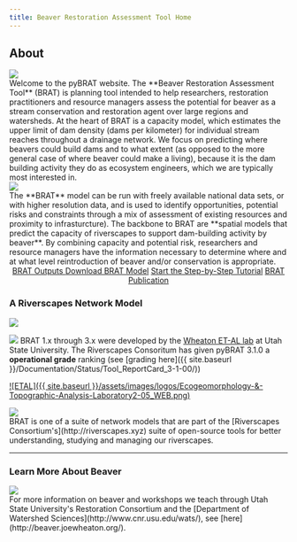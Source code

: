```yaml
---
title: Beaver Restoration Assessment Tool Home
---
```


## About

<div class="float-right"><img src="{{ site.baseurl }}/assets/images/Beaver_EcosystemEngineer.png"/></div>Welcome to the pyBRAT website. The **Beaver Restoration Assessment Tool** (BRAT) is planning tool intended to help researchers, restoration practitioners and resource managers assess the potential for beaver as a stream conservation and restoration agent over large regions and watersheds. At the heart of BRAT is a capacity model, which estimates the upper limit of dam density (dams per kilometer) for individual stream reaches throughout a drainage network. We focus on predicting where beavers could build dams and to what extent (as opposed to the more general case of where beaver could make a living), because it is the dam building activity they do as ecosystem engineers, which we are typically most interested in. 
<div class="float-left"><img src="{{ site.baseurl }}/assets/images/BRAT_Logo-wGrayTxt.png"></div>The **BRAT** model can be run with freely available national data sets, or with higher resolution data, and is used to identify opportunities,  potential risks and constraints through a mix of assessment of existing resources and proximity to infrasturcture). The backbone to BRAT are **spatial models that predict the capacity of riverscapes to support dam-building activity by beaver**. By combining capacity and potential risk, researchers and resource managers have the information necessary to determine where and at what level reintroduction of beaver and/or conservation is appropriate. 
<div align="center">
	<a class="hollow button" href="{{ site.baseurl }}/BRATData"><i class="fa fa-map"></i>  BRAT Outputs </a> 
	<a class="hollow button" href="{{ site.baseurl }}/Documentation/Download"><i class="fa fa-download"></i> Download BRAT Model</a>
	<a class="hollow button" href="{{ site.baseurl }}/Documentation/Tutorials/1-InputData"><i class="fa fa-question-circle"></i> Start the Step-by-Step Tutorial</a>
    <a class="hollow button" href="{{ site.baseurl }} https://www.sciencedirect.com/science/article/pii/S0169555X15302166"><i class="fa fa-paperclip"></i> BRAT Publication </a>
</div>




### A Riverscapes Network Model
<a href="https://riverscapes.xyz/Tools/#tool-status"><img class="float-right" src="{{ site.baseurl }}/assets/images/rc/RiverscapesCompliantPending_128.png"></a> 

<a href="{{ site.baseurl }}/Documentation/Status/Tool_ReportCard_3-1-00/"><img class="float-left" src="{{ site.baseurl }}/assets/images/tools/TRL_badges_pngs/TRL_orange/3_badges+status+text/128w/TRL_(128px)4-orange-text.png"></a>
BRAT 1.x through 3.x were developed by the [Wheaton ET-AL lab](http://etal.joewheaton.org) at Utah State University.  The Riverscapes Consoritum has given pyBRAT 3.1.0 a **operational grade** ranking (see [grading here]({{ site.baseurl }}/Documentation/Status/Tool_ReportCard_3-1-00/))

[![ETAL]({{ site.baseurl }}/assets/images/logos/Ecogeomorphology-&-Topographic-Analysis-Laboratory2-05_WEB.png)](http://etal.joewheaton.org)

<div class="float-right"><a href="http://riverscapes.xyz"><img src="{{ site.baseurl }}/assets/images/logos/RiverscapesConsortium_Logo_Black_BHS_200w.png"></a></div>BRAT is one of a suite of network models that are part of the [Riverscapes Consortium's](http://riverscapes.xyz) suite of open-source tools for better understanding, studying and managing our riverscapes.

------
### Learn More About Beaver
<div class="float-left"><a href="http://beaver.joewheaton.org"><img src="{{ site.baseurl }}/assets/images/logos/Restoration-PAIRED-05_Horizontal_BlueOnWhite.png"/></a></div> For more information on beaver and workshops we  teach through Utah State University's Restoration Consortium and the [Department of Watershed Sciences](http://www.cnr.usu.edu/wats/), see [here](http://beaver.joewheaton.org/).


